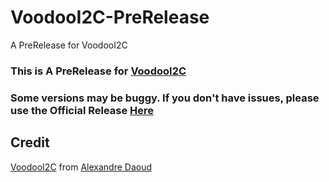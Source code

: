 # VoodooI2C-PreRelease
A PreRelease for VoodooI2C

### This is A PreRelease for [VoodooI2C](https://github.com/alexandred/VoodooI2C)

### Some versions may be buggy. If you don't have issues, please use the **Official Release** [Here](https://github.com/alexandred/VoodooI2C/releases)

## Credit
[VoodooI2C](https://github.com/alexandred/VoodooI2C) from [Alexandre Daoud](https://github.com/alexandred)
